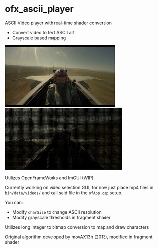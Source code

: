 # ofx_ascii_player
ASCII Video player with real-time shader conversion  
- Convert video to text ASCII art  
- Grayscale based mapping  

<img src="/bin/data/images/demo1.png" height="200"/>  
<img src="/bin/data/images/demo2.png" height="200"/>  

Utilizes OpenFrameWorks and ImGUI (WIP)  

Currently working on video selection GUI, for now just place mp4 files in `bin/data/videos/` and call said file in the `ofApp.cpp` setup.  

You can:
- Modify `charSize` to change ASCII resolution  
- Modify grayscale thresholds in fragment shader  

Utilizes long integer to bitmap conversion to map and draw characters  

Original algorithm developed by movAX13h (2013), modified in fragment shader